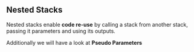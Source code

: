 Nested Stacks
--------------

Nested stacks enable **code re-use** by calling a stack from another stack,
passing it parameters and using its outputs.

Additionally we will have a look at **Pseudo Parameters**
